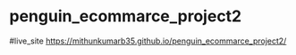 # penguin_ecommarce_project2
#live_site
https://mithunkumarb35.github.io/penguin_ecommarce_project2/
